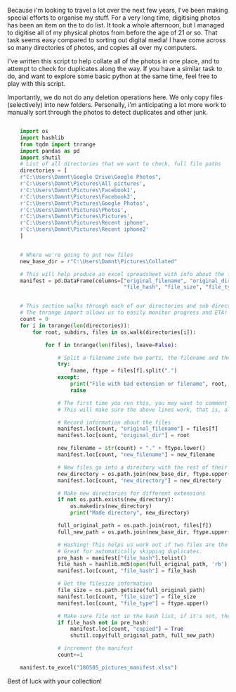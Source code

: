 Because i'm looking to travel a lot over the next few years, I've been making special efforts to organise my stuff. For a very long time, digitising photos has been an item on the to do list. It took a whole afternoon, but I managed to digitise all of my physical photos from before the age of 21 or so. That task seems easy compared to sorting out digital media! I have come across so many directories of photos, and copies all over my computers.

I've written this script to help collate all of the photos in one place, and to attempt to check for duplicates along the way. If you have a similar task to do, and want to explore some basic python at the same time, feel free to play with this script.

Importantly, we do not do any deletion operations here. We only copy files (selectively) into new folders. Personally, i'm anticipating a lot more work to manually sort through the photos to detect duplicates and other junk.

``` python

    import os  
    import hashlib  
    from tqdm import tnrange  
    import pandas as pd  
    import shutil  
    # List of all directories that we want to check, full file paths  
    directories = [  
    r"C:\Users\Damnt\Google Drive\Google Photos",  
    r'C:\Users\Damnt\Pictures\All pictures',  
    r'C:\Users\Damnt\Pictures\Facebook1',  
    r'C:\Users\Damnt\Pictures\Facebook2',  
    r'C:\Users\Damnt\Pictures\Google Photos',  
    r'C:\Users\Damnt\Pictures\Photos',  
    r'C:\Users\Damnt\Pictures\Pictures',  
    r'C:\Users\Damnt\Pictures\Recent iphone',  
    r'C:\Users\Damnt\Pictures\Recent iphone2'  
    ]


    # Where we're going to put new files  
    new_base_dir = r"C:\Users\Damnt\Pictures\Collated"

    # This will help produce an excel spreadsheet with info about the files  
    manifest = pd.DataFrame(columns=["original_filename", "original_dir", "new_filename", "new_dir",   
                                     "file_hash", "file_size", "file_type", "copied"])


    # This section walks through each of our directories and sub directories looking for files.  
    # The tnrange import allows us to easily monitor progress and ETA!  
    count = 0  
    for i in tnrange(len(directories)):  
        for root, subdirs, files in os.walk(directories[i]):

            for f in tnrange(len(files), leave=False):

                # Split a filename into two parts, the filename and the extension  
                try:  
                    fname, ftype = files[f].split(".")  
                except:  
                    print("File with bad extension or filename", root, files[f])  
                    raise

                # The first time you run this, you may want to comment out everything below  
                # This will make sure the above lines work, that is, all files are well formed names

                # Record information about the files  
                manifest.loc[count, "original_filename"] = files[f]  
                manifest.loc[count, "original_dir"] = root

                new_filename = str(count) + "." + ftype.lower()  
                manifest.loc[count, "new_filename"] = new_filename

                # New files go into a directory with the rest of their file types  
                new_directory = os.path.join(new_base_dir, ftype.upper())  
                manifest.loc[count, "new_directory"] = new_directory

                # Make new directories for different extensions  
                if not os.path.exists(new_directory):  
                    os.makedirs(new_directory)  
                    print("Made directory", new_directory)

                full_original_path = os.path.join(root, files[f])  
                full_new_path = os.path.join(new_base_dir, ftype.upper(), new_filename)

                # Hashing! This helps us work out if two files are the same.   
                # Great for automatically skipping duplicates.  
                pre_hash = manifest["file_hash"].tolist()  
                file_hash = hashlib.md5(open(full_original_path, 'rb').read()).hexdigest()  
                manifest.loc[count, "file_hash"] = file_hash

                # Get the filesize information  
                file_size = os.path.getsize(full_original_path)  
                manifest.loc[count, "file_size"] = file_size  
                manifest.loc[count, "file_type"] = ftype.upper()

                # Make sure file not in the hash list, if it's not, then copy the file to the new directory  
                if file_hash not in pre_hash:  
                    manifest.loc[count, "copied"] = True  
                    shutil.copy(full_original_path, full_new_path)

                # increment the manifest  
                count+=1

    manifest.to_excel("180505_pictures_manifest.xlsx")
```

Best of luck with your collection!
